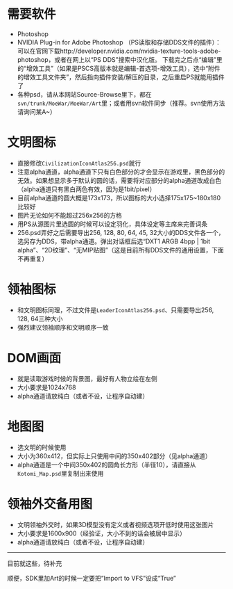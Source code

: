 # 需要软件 #
  * Photoshop
  * NVIDIA Plug-in for Adobe Photoshop （PS读取和存储DDS文件的插件）：可以在官网下载http://developer.nvidia.com/nvidia-texture-tools-adobe-photoshop，或者在网上以“PS DDS”搜索中汉化版。
下载完之后点“编辑”里的“增效工具”（如果是PSCS高版本就是编辑-首选项-增效工具），选中“附件的增效工具文件夹”，然后指向插件安装/解压的目录，之后重启PS就能用插件了
  * 各种psd，请从本网站Source-Browse里下，都在`svn/trunk/MoeWar/MoeWar/Art`里；或者用svn软件同步（推荐。svn使用方法请询问某A~）

# 文明图标 #
  * 直接修改`CivilizationIconAtlas256.psd`就行
  * 注意alpha通道，alpha通道下只有白色部分的才会显示在游戏里，黑色部分的无效。如果想显示多于默认的圆的话，需要将对应部分的alpha通道改成白色（alpha通道只有黑白两色有效，因为是1bit/pixel）
  * 目前alpha通道的圆大概是173x173，所以图标的大小选择175x175~180x180比较好
  * 图片无论如何不能超过256x256的方格
  * 用PS从源图片里选圆的时候可以设定羽化，具体设定等主席来完善词条
  * 256.psd弄好之后需要导出256, 128, 80, 64, 45, 32大小的DDS文件各一个，选另存为DDS，带alpha通道。弹出对话框后选“DXT1 ARGB 4bpp | 1bit alpha”、“2D纹理”、“无MIP贴图”（这是目前所有DDS文件的通用设置，下面不再重复）

# 领袖图标 #
  * 和文明图标同理，不过文件是`LeaderIconAtlas256.psd`、只需要导出256, 128, 64三种大小
  * 强烈建议领袖顺序和文明顺序一致

# DOM画面 #
  * 就是读取游戏时候的背景图，最好有人物立绘在左侧
  * 大小要求是1024x768
  * alpha通道请放纯白（或者不设，让程序自动建）

# 地图图 #
  * 选文明的时候使用
  * 大小为360x412，但实际上只使用中间的350x402部分（见alpha通道）
  * alpha通道是一个中间350x402的圆角长方形（半径10），请直接从`Kotomi_Map.psd`里复制出来使用

# 领袖外交备用图 #
  * 文明领袖外交时，如果3D模型没有定义或者视频选项开低时使用这张图片
  * 大小要求是1600x900（经验证，大小不到的话会被居中显示）
  * alpha通道请放纯白（或者不设，让程序自动建）


---


目前就这些，待补充

顺便，SDK里加Art的时候一定要把“Import to VFS”设成“True”